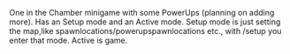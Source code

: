 One in the Chamber minigame with some PowerUps (planning on adding more). 
Has an Setup mode and an Active mode.
Setup mode is just setting the map,like spawnlocations/powerupspawnlocations etc., with /setup you enter that mode.
Active is game.
